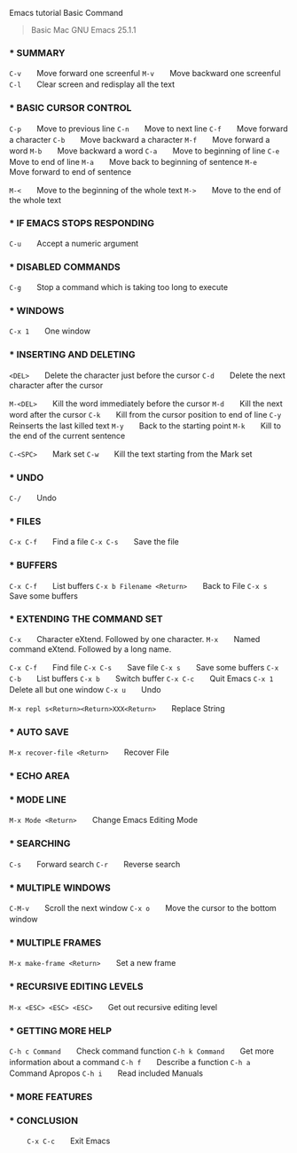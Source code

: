 Emacs tutorial Basic Command 

> Basic Mac GNU Emacs 25.1.1

### * SUMMARY

`C-v`　　Move forward one screenful
`M-v`　　Move backward one screenful
`C-l`　　Clear screen and redisplay all the text

### * BASIC CURSOR CONTROL

`C-p`　　Move to previous line
`C-n`　　Move to next line
`C-f`　　Move forward a character
`C-b`　　Move backward a character
`M-f`　　Move forward a word
`M-b`　　Move backward a word
`C-a`　　Move to beginning of line
`C-e`　　Move to end of line
`M-a`　　Move back to beginning of sentence
`M-e`　　Move forward to end of sentence

`M-<`　　Move to the beginning of the whole text
`M->`　　Move to the end of the whole text

### * IF EMACS STOPS RESPONDING

`C-u`　　Accept a numeric argument

### * DISABLED COMMANDS

`C-g`　　Stop a command which is taking too long to execute

### * WINDOWS
`C-x 1`　　One window

### * INSERTING AND DELETING

`<DEL>`　　Delete the character just before the cursor
`C-d`　　Delete the next character after the cursor

`M-<DEL>`　　Kill the word immediately before the cursor
`M-d`　　Kill the next word after the cursor
`C-k`　　Kill from the cursor position to end of line
`C-y`　　Reinserts the last killed text
`M-y`　　Back to the starting point
`M-k`　　Kill to the end of the current sentence

`C-<SPC>`　　Mark set
`C-w`　　Kill the text starting from the Mark set

### * UNDO

`C-/`　　Undo

### * FILES

`C-x C-f`　　Find a file
`C-x C-s`　　Save the file

### * BUFFERS

`C-x C-f`　　List buffers
`C-x b Filename <Return>`　　Back to File
`C-x s`　　Save some buffers

### * EXTENDING THE COMMAND SET

`C-x`　　Character eXtend.  Followed by one character.
`M-x`　　Named command eXtend.  Followed by a long name.

`C-x C-f`　　Find file
`C-x C-s`　　Save file
`C-x s`　　Save some buffers
`C-x C-b`　　List buffers
`C-x b`　　Switch buffer
`C-x C-c`　　Quit Emacs
`C-x 1`　　Delete all but one window
`C-x u`　　Undo

`M-x repl s<Return><Return>XXX<Return>`　　Replace String

### * AUTO SAVE

`M-x recover-file <Return>`　　Recover File

### * ECHO AREA

### * MODE LINE

`M-x Mode <Return>`　　Change Emacs Editing Mode

### * SEARCHING

`C-s`　　Forward search
`C-r`　　Reverse search 

### * MULTIPLE WINDOWS

`C-M-v`　　Scroll the next window
`C-x o`　　Move the cursor to the bottom window
　　
### * MULTIPLE FRAMES

`M-x make-frame <Return>`　　Set a new frame

### * RECURSIVE EDITING LEVELS

`M-x <ESC> <ESC> <ESC>`　　Get out recursive editing level

### * GETTING MORE HELP

`C-h c Command`　　Check command function
`C-h k Command`　　Get more information about a command
`C-h f`　　Describe a function
`C-h a`　　Command Apropos
`C-h i`　　Read included Manuals

### * MORE FEATURES

### * CONCLUSION
　　
`C-x C-c`　　Exit Emacs


